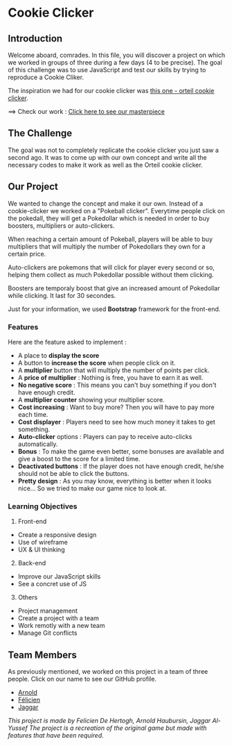 # Cookie Clicker

## Introduction

Welcome aboard, comrades. In this file, you will discover a project on which we worked in groups of three during a few days (4 to be precise). 
The goal of this challenge was to use JavaScript and test our skills by trying to reproduce a Cookie Cliker.

The inspiration we had for our cookie clicker was [this one - orteil cookie clicker](https://orteil.dashnet.org/cookieclicker/).

==> Check our work : [Click here to see our masterpiece](https://jaggaryussef.github.io/Cookie-Clicker/)

## The Challenge

The goal was not to completely replicate the cookie clicker you just saw a second ago. It was to come up with our own concept and write all the necessary codes to make it work as well as the Orteil cookie clicker.

## Our Project

We wanted to change the concept and make it our own. Instead of a cookie-clicker we worked on a "Pokeball clicker". Everytime people click on the pokedall, they will get a Pokedollar which is needed in order to buy boosters, multipliers or auto-clickers. 

When reaching a certain amount of Pokeball, players will be able to buy multipliers that will multiply the number of Pokedollars they own for a certain price. 

Auto-clickers are pokemons that will click for player every second or so, helping them collect as much Pokedollar possible without them clicking.

Boosters are temporaly boost that give an increased amount of Pokedollar while clicking. It last for 30 secondes.

Just for your information, we used **Bootstrap** framework for the front-end.

### Features

Here are the feature asked to implement :

- A place to **display the score**
- A button to **increase the score** when people click on it.
- A **multiplier** button that will multiply the number of points per click.
- A **price of multiplier** : Nothing is free, you have to earn it as well.
- **No negative score** : This means you can't buy something if you don't have enough credit.
- A **multiplier counter** showing your multiplier score.
- **Cost increasing** : Want to buy more? Then you will have to pay more each time.
- **Cost displayer** : Players need to see how much money it takes to get something.
- **Auto-clicker** options : Players can pay to receive auto-clicks automatically.
- **Bonus** : To make the game even better, some bonuses are available and give a boost to the score for a limited time.
- **Deactivated buttons** : If the player does not have enough credit, he/she should not be able to click the buttons.
- **Pretty design** : As you may know, everything is better when it looks nice... So we tried to make our game nice to look at. 

### Learning Objectives

1. Front-end
- Create a responsive design
- Use of wireframe
- UX & UI thinking

2. Back-end
- Improve our JavaScript skills
- See a concret use of JS

3. Others
- Project management
- Create a project with a team 
- Work remotly with a new team
- Manage Git conflicts

## Team Members

As previously mentioned, we worked on this project in a team of three people.
Click on our name to see our GitHub profile.

- [Arnold](https://github.com/arnoldhaub)
- [Félicien](https://github.com/JaggarYussef)
- [Jaggar](https://github.com/feldeh)





*This project is made by Felicien De Hertogh, Arnold Haubursin, Jaggar Al-Yussef*
*The project is a recreation of the original game but made with features that have been required.*


